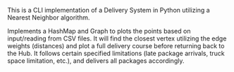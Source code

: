 This is a CLI implementation of a Delivery System in Python utilizing a Nearest Neighbor algorithm.  

Implements a HashMap and Graph to plots the points based on input/reading from CSV files.  It will find the closest vertex utilizing the edge weights (distances) and plot a full delivery course before returning back to the Hub.  It follows certain specified limitations (late package arrivals, truck space limitation, etc.), and delivers all packages accordingly.